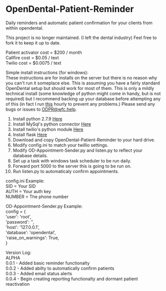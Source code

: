 # OpenDental-Patient-Reminder
Daily reminders and automatic patient confirmation for your clients from within opendental.

This project is no longer maintained. (I left the dental industry) Feel free to fork it to keep it up to date.

Patient activator cost = $200 / month  
Callfire cost = $0.05 / text  
Twilio cost  = $0.0075 / text

Simple install instructions (for windows):  
These instructions are for installs on the server but there is no reason why you can't run it someplace else. This is assuming you have a fairly standard OpenDental setup but should work for most of them. This is only a mildly technical install (some knowledge of python might come in handy, but is not required) but I recommend backing up your database before attempting any of this (in fact I run  [this](https://github.com/WilliamCipriano/WillBackup "WillBackup") hourly to prevent any problems.) Please send any bugs or issues to ODPR@wfc.help.

1. Install python 2.7.9 [Here](https://www.python.org/downloads/ "Python 2.7 install")
2. Install MySql's python connector [Here](https://dev.mysql.com/downloads/connector/python/ "MySql python connector")
3. Install twilio's python module [Here](https://www.twilio.com/docs/python/install "twilio python module")
4. Install flask [Here](http://flask.pocoo.org/ "Flask")
5. Download and copy OpenDental-Patient-Reminder to your hard drive.
6. Modify config.ini to match your twillio settings.
7. Modify OD-Appointment-Sender.py and listen.py to reflect your database details.
8. Set up a task with windows task scheduler to be run daily.
9. Forward port 5000 to the server this is going to be run on.
10. Run listen.py to automaticaly confirm appointments.


config.ini Example:  
SID = Your SID  
AUTH = Your auth key  
NUMBER = The phone number  

OD-Appointment-Sender.py Example:  
config = {  
  'user': 'root',  
  'password': '',  
  'host': '127.0.0.1',  
  'database': 'opendental',  
  'raise_on_warnings': True,  
}

Version Log:  
ALPHA  
0.0.1 - Added basic reminder functionalty  
0.0.2 - Added abilty to automatically confirm patients  
0.0.3 - Added email status alerts  
0.0.4 - Begin creating reporting functionalty and dormant patient reactivation
